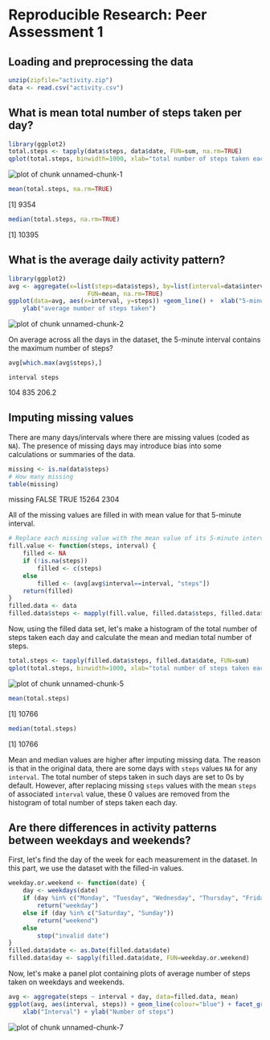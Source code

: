 # Reproducible Research: Peer Assessment 1

## Loading and preprocessing the data

```r
unzip(zipfile="activity.zip")
data <- read.csv("activity.csv")
```

## What is mean total number of steps taken per day?

```r
library(ggplot2)
total.steps <- tapply(data$steps, data$date, FUN=sum, na.rm=TRUE)
qplot(total.steps, binwidth=1000, xlab="total number of steps taken each day")
```

![plot of chunk unnamed-chunk-1](figure/unnamed-chunk-1.png) 

```r
mean(total.steps, na.rm=TRUE)
```

[1] 9354

```r
median(total.steps, na.rm=TRUE)
```

[1] 10395

## What is the average daily activity pattern?

```r
library(ggplot2)
avg <- aggregate(x=list(steps=data$steps), by=list(interval=data$interval),
                      FUN=mean, na.rm=TRUE)
ggplot(data=avg, aes(x=interval, y=steps)) +geom_line() +  xlab("5-minute interval") +
    ylab("average number of steps taken")
```

![plot of chunk unnamed-chunk-2](figure/unnamed-chunk-2.png) 

On average across all the days in the dataset, the 5-minute interval contains
the maximum number of steps?

```r
avg[which.max(avg$steps),]
```

    interval steps
104      835 206.2

## Imputing missing values

There are many days/intervals where there are missing values (coded as `NA`). The presence of missing days may introduce bias into some calculations or summaries of the data.


```r
missing <- is.na(data$steps)
# How many missing
table(missing)
```

missing
FALSE  TRUE 
15264  2304 

All of the missing values are filled in with mean value for that 5-minute
interval.


```r
# Replace each missing value with the mean value of its 5-minute interval
fill.value <- function(steps, interval) {
    filled <- NA
    if (!is.na(steps))
        filled <- c(steps)
    else
        filled <- (avg[avg$interval==interval, "steps"])
    return(filled)
}
filled.data <- data
filled.data$steps <- mapply(fill.value, filled.data$steps, filled.data$interval)
```
Now, using the filled data set, let's make a histogram of the total number of steps taken each day and calculate the mean and median total number of steps.


```r
total.steps <- tapply(filled.data$steps, filled.data$date, FUN=sum)
qplot(total.steps, binwidth=1000, xlab="total number of steps taken each day")
```

![plot of chunk unnamed-chunk-5](figure/unnamed-chunk-5.png) 

```r
mean(total.steps)
```

[1] 10766

```r
median(total.steps)
```

[1] 10766

Mean and median values are higher after imputing missing data. The reason is
that in the original data, there are some days with `steps` values `NA` for 
any `interval`. The total number of steps taken in such days are set to 0s by
default. However, after replacing missing `steps` values with the mean `steps`
of associated `interval` value, these 0 values are removed from the histogram
of total number of steps taken each day.

## Are there differences in activity patterns between weekdays and weekends?
First, let's find the day of the week for each measurement in the dataset. In
this part, we use the dataset with the filled-in values.


```r
weekday.or.weekend <- function(date) {
    day <- weekdays(date)
    if (day %in% c("Monday", "Tuesday", "Wednesday", "Thursday", "Friday"))
        return("weekday")
    else if (day %in% c("Saturday", "Sunday"))
        return("weekend")
    else
        stop("invalid date")
}
filled.data$date <- as.Date(filled.data$date)
filled.data$day <- sapply(filled.data$date, FUN=weekday.or.weekend)
```

Now, let's make a panel plot containing plots of average number of steps taken
on weekdays and weekends.

```r
avg <- aggregate(steps ~ interval + day, data=filled.data, mean)
ggplot(avg, aes(interval, steps)) + geom_line(colour="blue") + facet_grid(day ~.) +
    xlab("Interval") + ylab("Number of steps")
```

![plot of chunk unnamed-chunk-7](figure/unnamed-chunk-7.png) 
